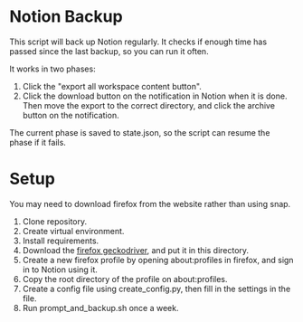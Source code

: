 # Notion Backup

This script will back up Notion regularly. It checks if enough time has passed since the 
last backup, so you can run it often.

It works in two phases:
1. Click the "export all workspace content button".
2. Click the download button on the notification in Notion when it is done. Then move 
the export to the correct directory, and click the archive button on the notification.

The current phase is saved to state.json, so the script can resume the phase if it fails.

# Setup

You may need to download firefox from the website rather than using snap.

1. Clone repository.
2. Create virtual environment.
3. Install requirements.
4. Download the [firefox geckodriver](https://github.com/mozilla/geckodriver/releases), and put it in this directory.
5. Create a new firefox profile by opening about:profiles in firefox, and sign in to Notion using it.
6. Copy the root directory of the profile on about:profiles. 
7. Create a config file using create_config.py, then fill in the settings in the file.
8. Run prompt_and_backup.sh once a week.
